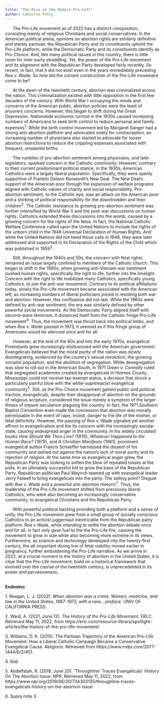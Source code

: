 ```yaml
---
title: "The Rise of the Modern Pro-Left"
author: Samantha Pohly
---
```


<p style="text-indent: 25px;">The Pro-Life movement as of 2022 has a distinct composition, consisting mainly of religious Christians and social conservatives. In the American political arena, opinions on abortion rights are similarly definitive and starkly partisan: the Republican Party and its constituents uphold the Pro-Life platform, while the Democratic Party and its constituents identify as Pro-Choice. And, like many political issues in this country, there is little room for inter-party straddling. Yet, the power of the Pro-Life movement and its alignment with the Republican Party developed fairly recently. So recent, in fact, that it did not exist even in the years immediately preceding Roe v. Wade. So how did the current construction of the Pro-Life movement come to be? </p>

<p style="text-indent: 25px;">At the dawn of the twentieth century, abortion was criminalized across the nation. This criminalization existed with little opposition in the first few decades of the century. With World War I occupying the minds and concerns of the American public, abortion policies were the least of anyone’s concerns. However, this began to shift during the Great Depression. Nationwide economic turmoil in the 1930s caused increasing numbers of Americans to seek birth control to reduce personal and family expenses<sup>1</sup>. While the birth control movement led by Margaret Sanger had a strong anti-abortion platform and advocated solely for contraception, an increasing number of physicians also started to advocate for looser abortion restrictions to reduce the crippling expenses associated with frequent, unwanted births. <p>

<p style="text-indent: 25px;">
The rumbles of pro-abortion sentiment among physicians, and later legislators, sparked concern in the Catholic community. However, contrary to their current predominant political stance, in the 1930s, American Catholics were a largely liberal population. Specifically, they were openly supportive of Franklin Delano Roosevelt’s New Deal. The New Deal’s support of the American poor through the expansion of welfare programs aligned with Catholic values of charity and social responsibility. Pro-abortion sentiment, to the Catholic eye, was an attack on the American poor and a shirking of political responsibility for the downtrodden and their children<sup>2</sup>. The Catholic resistance to growing pro-abortion sentiment was further intensified by World War II and the post-war discussions on human rights. Catholics extended these discussions into the womb, caused by a growing concern for the rights of the fetus. In fact, the National Catholic Welfare Conference called upon the United Nations to include the rights of the unborn child in the 1948 Universal Declaration of Human Rights. And while the United Nations did not heed those calls in 1948, they were later addressed and supported in its Declaration of the Rights of the Child which was published in 1959<sup>3</sup>.</p>

<p style="text-indent: 25px;">Still, throughout the 1940s and 50s, the concern with fetal rights remained an issue largely confined to members of the Catholic church. This began to shift in the 1960s, when growing anti-Vietnam war sentiment pushed human rights, specifically the right to life, further into the limelight. Concern with the right to life mobilized many Catholics, specifically young Catholics, to join the anti-war movement. Contrary to its political affiliations today, slowly the Pro-Life movement became associated with the American left, as increasing numbers of liberal politicians joined in resisting both war and abortion. However, this confluence did not last. While the 1960s were defined by anti-war sentiment, the era was similarly defined by other powerful social movements. As the Democratic Party aligned itself with second-wave feminism, it distanced itself from the Catholic fringe Pro-Life movement<sup>4</sup>. Thus, the movement was thrust back into political limbo, and when <i>Roe v. Wade</i> passed in 1973, it seemed as if this fringe group of Americans would be silenced once and for all. </p>

<p style="text-indent: 25px;">However, at the end of the 60s and into the early 1970s, evangelical Protestants grew increasingly disillusioned with the American government. Evangelicals believed that the moral purity of the nation was slowly disintegrating, evidenced by the country’s sexual revolution, the growing socialist population, and the abolition of segregation. While desegregation was slow to roll out in the American South, in 1971 <i>Green v. Connally</i> ruled that segregated academies created by evangelicals in Holmes County, Mississippi could not receive tax-exempt status, a decision that struck a particularly painful blow with the white-supremacist evangelical community<sup>5</sup>. Still, as the Pro-Choice movement gained public and political traction, evangelicals, despite their disapproval of abortion on the grounds of religious scripture, considered the issue merely a symptom of the larger illness of impure secularism plaguing the country. In fact, the 1971 Southern Baptist Convention even made the concession that abortion was morally permissable in the event of rape, incest, danger to the life of the mother, or fetal deformity. However, the passing of Roe v. Wade signaled yet another affront to evangelicalism and the its concern with the increasingly secular state, causing widespread anger in the community. In his widely circulated books  <i>How Should We Then Live?</i> (1976), <i>Whatever Happened to the Human Race?</i> (1979), and <i>A Christian Manifesto</i> (1981), prominent evangelical author Francis Schaeffer harnessed the dissent of his community and lashed out against the nation’s lack of moral purity and its rejection of religion. At the same time as evangelical anger grew, the Republican Party was looking to soften the blow of repeated losses at the polls. In an ultimately successful bid to grow the base of the Republican Party, Republican politician Paul Weyrich teamed up with evangelical leader Jerry Falwell to bring evangelicals into the party. The selling point? Disgust with <i>Roe v. Wade</i> and a powerful anti-abortion rhetoric<sup>7</sup>. Thus, the leadership of the Pro-Life movement shifted from previously liberal Catholics, who were also becoming an increasingly  conservative community, to evangelical Christians and the Republican Party. 
</p>

<p style="text-indent: 25px;">With powerful political backing providing both a platform and a sense of unity, the Pro-Life movement grew from a small group of socially conscious Catholics to an activist juggernaut inextricable from the Republican party platform. Roe v Wade, while intending to settle the abortion debate once and for all, in fact only gave fuel to the the Pro-Life fire, causing the movement to grow in size while also becoming more extreme in its views. Furthermore, as science and technology developed into the twenty-first century, the all-important diving line of fetal viability moved earlier in pregnancy, further emboldening the Pro-Life narrative. As we arrive in 2022, at a crucial moment in the history of abortion in the United States, it is clear that the Pro-Life movement, build on a historical framework that evolved over the course of the twentieth century, is unprecedented in its power and pervasiveness..</p>

<br>
<b>Endnotes</b>
<p> 1.  Reagan, L. J. (2022). <i>When abortion was a crime: Women, medicine, and law in the United States, 1867-1973, with a new... preface</i>. UNIV OF CALIFORNIA PRESS. </p>
<p> 2.  Ward, A. (2021, June 12). <i>The History of the Pro-Life Movement</i>. ERLC. Retrieved May 11, 2022, from https://erlc.com/resource-library/spotlight-articles/the-history-of-the-pro-life-movement/ </p>
<p> 3.  Williams, D. K. (2015). The Partisan Trajectory of the American Pro-Life Movement: How a Liberal Catholic Campaign Became a Conservative Evangelical Cause. <i>Religions</i>. Retrieved from https://www.mdpi.com/2077-1444/6/2/451. </p>
<p> 4.  Ibid.</p>
<p> 5.  Abdelfatah, R. (2019, June 20). </i>'Throughline' Traces Evangelicals' History On The Abortion Issue</i>. NPR. Retrieved May 11, 2022, from https://www.npr.org/2019/06/20/734303135/throughline-traces-evangelicals-history-on-the-abortion-issue </p>
<p> 6.  Supra note 3.</p>
